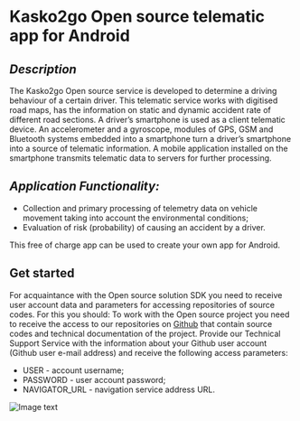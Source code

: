 

# Kasko2go Open source telematic app for Android
## _Description_
The Kasko2go Open source service is developed to determine a driving behaviour of a certain driver. This telematic service works with digitised road maps, has the information on static and dynamic  accident rate of different road sections.
A driver’s smartphone is used as a client telematic device. An accelerometer and a gyroscope, modules of GPS, GSM and Bluetooth systems embedded into a smartphone turn a driver’s smartphone into a source of telematic information. A mobile application installed on the smartphone transmits telematic data to servers for further processing.

## _Application Functionality:_

- Collection and primary processing of telemetry data on vehicle movement taking into account the environmental conditions;
- Evaluation of risk (probability) of causing an accident by a driver.

This free of charge app can be used to create your own app for Android.

## Get started

For acquaintance with the Open source solution SDK you need to receive user account data and parameters for accessing repositories of source codes. For this you should: 
To work with the Open source project you need to receive the access to our repositories on [Github][git] that contain source codes and technical documentation of the project.
Provide our Technical Support Service with the information about your Github user account (Github user e-mail address) and receive the following access parameters:
- USER - account username;
- PASSWORD - user account password;
- NAVIGATOR_URL - navigation service address URL. 


![Image text](https://github.com/a-akulynichev/md_test/tree/main/Pictures/2.2.jpg)

 
 [git]: <https://github.com/>
   
